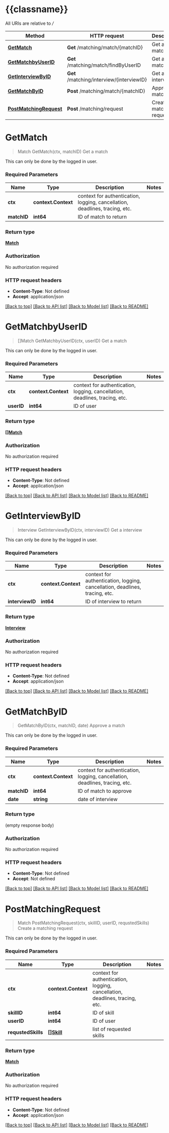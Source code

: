 # {{classname}}

All URIs are relative to */*

Method | HTTP request | Description
------------- | ------------- | -------------
[**GetMatch**](MatchingApi.md#GetMatch) | **Get** /matching/match/{matchID} | Get a match
[**GetMatchbyUserID**](MatchingApi.md#GetMatchbyUserID) | **Get** /matching/match/findByUserID | Get a match
[**GetInterviewByID**](MatchingApi.md#GetInterviewByID) | **Get** /matching/interview/{interviewID} | Get a interview
[**GetMatchByID**](MatchingApi.md#GetMatchByID) | **Post** /matching/match/{matchID} | Approve a match
[**PostMatchingRequest**](MatchingApi.md#PostMatchingRequest) | **Post** /matching/request | Create a matching request

# **GetMatch**
> Match GetMatch(ctx, matchID)
Get a match

This can only be done by the logged in user.

### Required Parameters

Name | Type | Description  | Notes
------------- | ------------- | ------------- | -------------
 **ctx** | **context.Context** | context for authentication, logging, cancellation, deadlines, tracing, etc.
  **matchID** | **int64**| ID of match to return | 

### Return type

[**Match**](Match.md)

### Authorization

No authorization required

### HTTP request headers

 - **Content-Type**: Not defined
 - **Accept**: application/json

[[Back to top]](#) [[Back to API list]](../README.md#documentation-for-api-endpoints) [[Back to Model list]](../README.md#documentation-for-models) [[Back to README]](../README.md)

# **GetMatchbyUserID**
> []Match GetMatchbyUserID(ctx, userID)
Get a match

This can only be done by the logged in user.

### Required Parameters

Name | Type | Description  | Notes
------------- | ------------- | ------------- | -------------
 **ctx** | **context.Context** | context for authentication, logging, cancellation, deadlines, tracing, etc.
  **userID** | **int64**| ID of user | 

### Return type

[**[]Match**](Match.md)

### Authorization

No authorization required

### HTTP request headers

 - **Content-Type**: Not defined
 - **Accept**: application/json

[[Back to top]](#) [[Back to API list]](../README.md#documentation-for-api-endpoints) [[Back to Model list]](../README.md#documentation-for-models) [[Back to README]](../README.md)

# **GetInterviewByID**
> Interview GetInterviewByID(ctx, interviewID)
Get a interview

This can only be done by the logged in user.

### Required Parameters

Name | Type | Description  | Notes
------------- | ------------- | ------------- | -------------
 **ctx** | **context.Context** | context for authentication, logging, cancellation, deadlines, tracing, etc.
  **interviewID** | **int64**| ID of interview to return | 

### Return type

[**Interview**](Interview.md)

### Authorization

No authorization required

### HTTP request headers

 - **Content-Type**: Not defined
 - **Accept**: application/json

[[Back to top]](#) [[Back to API list]](../README.md#documentation-for-api-endpoints) [[Back to Model list]](../README.md#documentation-for-models) [[Back to README]](../README.md)

# **GetMatchByID**
> GetMatchByID(ctx, matchID, date)
Approve a match

This can only be done by the logged in user.

### Required Parameters

Name | Type | Description  | Notes
------------- | ------------- | ------------- | -------------
 **ctx** | **context.Context** | context for authentication, logging, cancellation, deadlines, tracing, etc.
  **matchID** | **int64**| ID of match to approve | 
  **date** | **string**| date of interview | 

### Return type

 (empty response body)

### Authorization

No authorization required

### HTTP request headers

 - **Content-Type**: Not defined
 - **Accept**: Not defined

[[Back to top]](#) [[Back to API list]](../README.md#documentation-for-api-endpoints) [[Back to Model list]](../README.md#documentation-for-models) [[Back to README]](../README.md)

# **PostMatchingRequest**
> Match PostMatchingRequest(ctx, skillID, userID, requstedSkills)
Create a matching request

This can only be done by the logged in user.

### Required Parameters

Name | Type | Description  | Notes
------------- | ------------- | ------------- | -------------
 **ctx** | **context.Context** | context for authentication, logging, cancellation, deadlines, tracing, etc.
  **skillID** | **int64**| ID of skill | 
  **userID** | **int64**| ID of user | 
  **requstedSkills** | [**[]Skill**](Skill.md)| list of requested skills | 

### Return type

[**Match**](Match.md)

### Authorization

No authorization required

### HTTP request headers

 - **Content-Type**: Not defined
 - **Accept**: application/json

[[Back to top]](#) [[Back to API list]](../README.md#documentation-for-api-endpoints) [[Back to Model list]](../README.md#documentation-for-models) [[Back to README]](../README.md)


